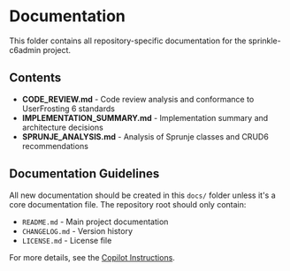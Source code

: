 # Documentation

This folder contains all repository-specific documentation for the sprinkle-c6admin project.

## Contents

- **CODE_REVIEW.md** - Code review analysis and conformance to UserFrosting 6 standards
- **IMPLEMENTATION_SUMMARY.md** - Implementation summary and architecture decisions
- **SPRUNJE_ANALYSIS.md** - Analysis of Sprunje classes and CRUD6 recommendations

## Documentation Guidelines

All new documentation should be created in this `docs/` folder unless it's a core documentation file. The repository root should only contain:

- `README.md` - Main project documentation
- `CHANGELOG.md` - Version history
- `LICENSE.md` - License file

For more details, see the [Copilot Instructions](../.github/copilot-instructions.md#documentation-guidelines).
